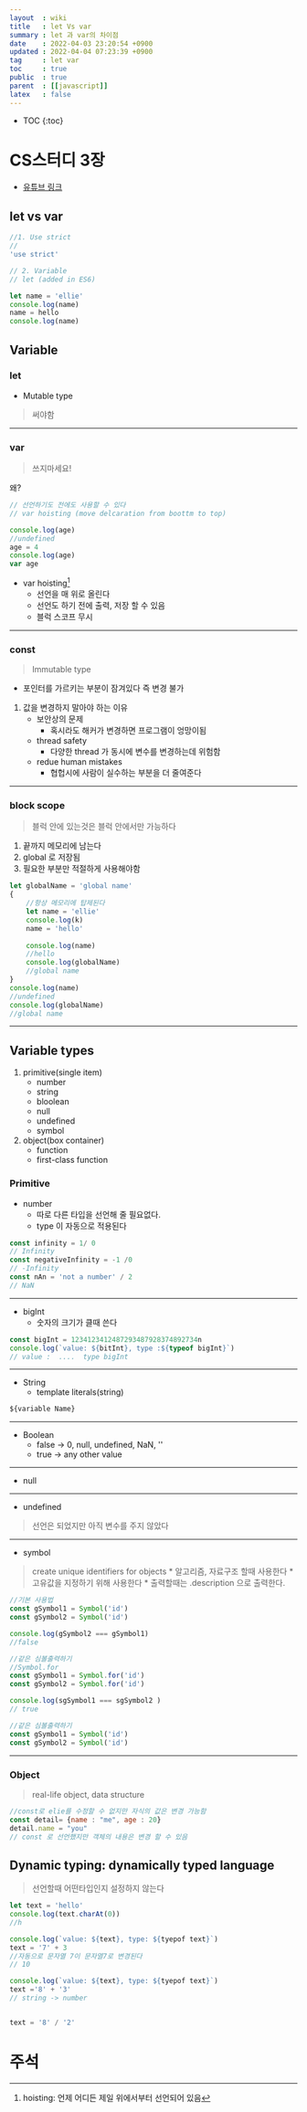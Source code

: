 ```yaml
---
layout  : wiki
title   : let Vs var
summary : let 과 var의 차이점
date    : 2022-04-03 23:20:54 +0900
updated : 2022-04-04 07:23:39 +0900
tag     : let var 
toc     : true
public  : true
parent  : [[javascript]] 
latex   : false
---
```

* TOC
{:toc}

# CS스터디 3장 
* [유튜브 링크](https://youtu.be/OCCpGh4ujb8)


## let vs var 

```javascript
//1. Use strict
//
'use strict'

// 2. Variable
// let (added in ES6)

let name = 'ellie'
console.log(name)
name = hello
console.log(name)
```

## Variable
### let 
- Mutable type

> 써야함


-------------------------------------------
### var
> 쓰지마세요!

왜?

```javascript
// 선언하기도 전에도 사용할 수 있다
// var hoisting (move delcaration from boottm to top)

console.log(age)
//undefined
age = 4 
console.log(age)
var age 
```
- var hoisting[^hoisting]
    * 선언을 매 위로 올린다
    * 선언도 하기 전에 출력, 저장 할 수 있음
    * 블럭 스코프 무시

-------------------------------------------
### const 
> Immutable type 

* 포인터를 가르키는 부분이 잠겨있다 즉 변경 불가



1. 값을 변경하지 말아야 하는 이유
    * 보안상의 문제 
        - 혹시라도 해커가 변경하면 프로그램이 엉망이됨
    * thread safety 
        - 다양한 thread 가 동시에 변수를 변경하는데 위험함
    * redue human mistakes
        - 협헙시에 사람이 실수하는 부분을 더 줄여준다
    
-------------------------------------------
### block scope
> 블럭 안에 있는것은 블럭 안에서만 가능하다

1. 끝까지 메모리에 남는다
2. global 로 저장됨
3. 필요한 부분만 적절하게 사용해야함


```javascript
let globalName = 'global name'
{
    //항상 메모리에 탑제된다
    let name = 'ellie'
    console.log(k)
    name = 'hello'
    
    console.log(name)
    //hello
    console.log(globalName)
    //global name
}
console.log(name)
//undefined
console.log(globalName)
//global name

```


-------------------------------------------
## Variable types

1. primitive(single item)
    * number
    * string
    * bloolean
    * null
    * undefined
    * symbol
2. object(box container)
    * function
    * first-class function


### Primitive
- number 
    * 따로 다른 타입을 선언해 줄 필요없다.
    * type 이 자동으로 적용된다
```javascript
const infinity = 1/ 0
// Infinity
const negativeInfinity = -1 /0
// -Infinity
const nAn = 'not a number' / 2
// NaN
```

-------------------------------------------
- bigInt
    * 숫자의 크기가 클때 쓴다
```javascript
const bigInt = 1234123412487293487928374892734n
console.log(`value: ${bitInt}, type :${typeof bigInt}`)
// value :  ....  type bigInt
```

-------------------------------------------
- String
    * template literals(string)
```javascript 
${variable Name}
```

-------------------------------------------
- Boolean
    * false -> 0, null, undefined, NaN, ''
    * true -> any other value


-------------------------------------------
- null
>

-------------------------------------------
- undefined
> 선언은 되었지만 아직 변수를 주지 않았다

-------------------------------------------
- symbol
> create unique identifiers for objects
    * 알고리즘, 자료구조 할때 사용한다
    * 고유값을 지정하기 위해 사용한다
    * 출력할때는 .description 으로 출력한다.
    
```javascript
//기본 사용법 
const gSymbol1 = Symbol('id')
const gSymbol2 = Symbol('id')

console.log(gSymbol2 === gSymbol1)
//false
```
```javascript
//같은 심볼출력하기
//Symbol.for
const gSymbol1 = Symbol.for('id')
const gSymbol2 = Symbol.for('id')

console.log(sgSymbol1 === sgSymbol2 )
// true
```
```javascript
//같은 심볼출력하기
const gSymbol1 = Symbol('id')
const gSymbol2 = Symbol('id')
```

-------------------------------------------
### Object 
> real-life object, data structure



```javascript
//const로 elie를 수정할 수 없지만 자식의 값은 변경 가능함
const detail= {name : "me", age : 20}
detail.name = "you"
// const 로 선언했지만 객체의 내용은 변경 할 수 있음
```



## Dynamic typing: dynamically typed language
> 선언할때 어떤타입인지 설정하지 않는다

```javascript
let text = 'hello'
console.log(text.charAt(0))
//h 

console.log(`value: ${text}, type: ${tyepof text}`)
text = '7' + 3
//자동으로 문자열 7이 문자열7로 변경된다
// 10

console.log(`value: ${text}, type: ${tyepof text}`)
text ='8' + '3'
// string -> number 


text = '8' / '2'
```



# 주석
[^hoisting]: hoisting: 언제 어디든 제일 위에서부터 선언되어 있음





